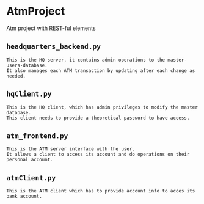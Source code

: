 # AtmProject

Atm project with REST-ful elements

## `headquarters_backend.py`

    This is the HQ server, it contains admin operations to the master-users-database.
    It also manages each ATM transaction by updating after each change as needed.

## `hqClient.py`

    This is the HQ client, which has admin privileges to modify the master database.
    This client needs to provide a theoretical password to have access.

## `atm_frontend.py`

    This is the ATM server interface with the user.
    It allows a client to access its account and do operations on their personal account.

## `atmClient.py`

    This is the ATM client which has to provide account info to acces its bank account.

